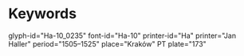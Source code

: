 # Keywords
glyph-id="Ha-10_0235"
font-id="Ha-10"
printer-id="Ha"
printer="Jan Haller"
period="1505–1525"
place="Kraków"
PT plate="173"
